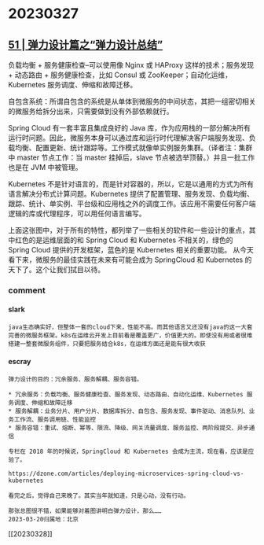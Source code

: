 # 20230327


## [51 | 弹力设计篇之“弹力设计总结”](https://time.geekbang.org/column/article/4253)

负载均衡 + 服务健康检查–可以使用像 Nginx 或 HAProxy 这样的技术；服务发现 + 动态路由 + 服务健康检查，比如 Consul 或 ZooKeeper；自动化运维，Kubernetes 服务调度、伸缩和故障迁移。

自包含系统：所谓自包含的系统是从单体到微服务的中间状态，其把一组密切相关的微服务给拆分出来，只需要做到没有外部依赖就行。

Spring Cloud 有一套丰富且集成良好的 Java 库，作为应用栈的一部分解决所有运行时问题。因此，微服务本身可以通过库和运行时代理解决客户端服务发现、负载均衡、配置更新、统计跟踪等。工作模式就像单实例服务集群。（译者注：集群中 master 节点工作：当 master 挂掉后，slave 节点被选举顶替。）并且一批工作也是在 JVM 中被管理。

Kubernetes 不是针对语言的，而是针对容器的，所以，它是以通用的方式为所有语言解决分布式计算问题。Kubernetes 提供了配置管理、服务发现、负载均衡、跟踪、统计、单实例、平台级和应用栈之外的调度工作。该应用不需要任何客户端逻辑的库或代理程序，可以用任何语言编写。

上面这张图中，对于所有的特性，都列举了一些相关的软件和一些设计的重点，其中红色的是运维层面的和 Spring Cloud 和 Kubernetes 不相关的，绿色的 Spring Cloud 提供的开发框架，蓝色的是 Kubernetes 相关的重要功能。
从今天看下来，微服务的最佳实践在未来有可能会成为 SpringCloud 和 Kubernetes 的天下了。这个让我们拭目以待。
### comment


#### slark

```
java生态确实好，但整体一套的cloud下来，性能不高。而其他语言又还没有java的这一大套完善的微服务框架。k8s在运维云开发上目前看是覆盖更广，价值更大的。即使没有用或者很难搭建一整套微服务组件，只要把服务结合k8s，在运维方面还是能有很大收获
```


#### escray

```
弹力设计的目的：冗余服务、服务解耦、服务容错。

* 冗余服务：负载均衡、服务健康检查、服务发现、动态路由、自动化运维、Kubernetes 服务调度、伸缩和故障迁移
* 服务解耦：业务分片、用户分片、数据库拆分、自包含、服务发现、事件驱动、消息队列、业务工作流、服务调用链、性能监控
* 服务容错：重试、熔断、幂等、限流、降级、网关流量调度、服务监控、两阶段提交、异步通信

专栏在 2018 年的时候说，SpringCloud 和 Kubernetes 会成为主流，现在看，应该是应验了。

https://dzone.com/articles/deploying-microservices-spring-cloud-vs-kubernetes

看完之后，觉得自己来晚了。其实当年就知道，只是心动，没有行动。 

那张总图很不错，如果能够对着图讲明白弹力设计，那么……
2023-03-20归属地：北京
```

[[20230328]]
